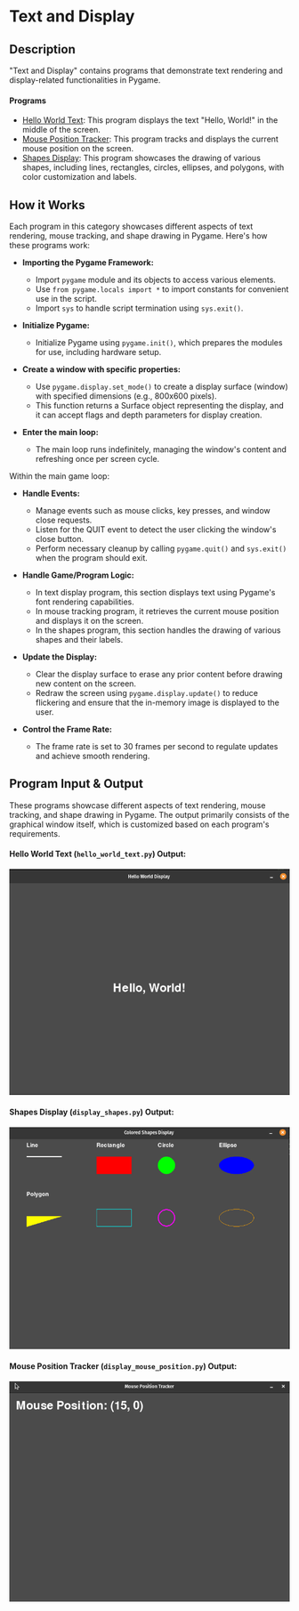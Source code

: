 # Text and Display

## Description

"Text and Display" contains programs that demonstrate text rendering and display-related functionalities in Pygame. 

#### Programs

- [Hello World Text](hello_world_text.py): This program displays the text "Hello, World!" in the middle of the screen.
- [Mouse Position Tracker](display_mouse_position.py): This program tracks and displays the current mouse position on the screen.
- [Shapes Display](display_shapes.py): This program showcases the drawing of various shapes, including lines, rectangles, circles, ellipses, and polygons, with color customization and labels.

## How it Works
Each program in this category showcases different aspects of text rendering, mouse tracking, and shape drawing in Pygame. Here's how these programs work:

- **Importing the Pygame Framework:**
    - Import `pygame` module and its objects to access various elements.
    - Use `from pygame.locals import *` to import constants for convenient use in the script.
    - Import `sys` to handle script termination using `sys.exit()`.

- **Initialize Pygame:**
    - Initialize Pygame using `pygame.init()`, which prepares the modules for use, including hardware setup.

- **Create a window with specific properties:**
    - Use `pygame.display.set_mode()` to create a display surface (window) with specified dimensions (e.g., 800x600 pixels).
    - This function returns a Surface object representing the display, and it can accept flags and depth parameters for display creation.

- **Enter the main loop:**
    - The main loop runs indefinitely, managing the window's content and refreshing once per screen cycle.

Within the main game loop:

- **Handle Events:**
    - Manage events such as mouse clicks, key presses, and window close requests.
    - Listen for the QUIT event to detect the user clicking the window's close button.
    - Perform necessary cleanup by calling `pygame.quit()` and `sys.exit()` when the program should exit.

- **Handle Game/Program Logic:**
    - In text display program, this section displays text using Pygame's font rendering capabilities.
    - In mouse tracking program, it retrieves the current mouse position and displays it on the screen.
    - In the shapes program, this section handles the drawing of various shapes and their labels.

- **Update the Display:**
    - Clear the display surface to erase any prior content before drawing new content on the screen.
    - Redraw the screen using `pygame.display.update()` to reduce flickering and ensure that the in-memory image is displayed to the user.

- **Control the Frame Rate:**
    - The frame rate is set to 30 frames per second to regulate updates and achieve smooth rendering.


## Program Input & Output

These programs showcase different aspects of text rendering, mouse tracking, and shape drawing in Pygame. The output primarily consists of the graphical window itself, which is customized based on each program's requirements.

#### Hello World Text (`hello_world_text.py`) Output:

<p align="center">
  <img src="output/hello_world_text_output.png" alt='Hello World Text Output'>
</p>

#### Shapes Display (`display_shapes.py`) Output:

<p align="center">
  <img src="output/shapes_display_output.png" alt='Shapes Display Output'>
</p>

#### Mouse Position Tracker (`display_mouse_position.py`) Output:

<p align="center">
  <img src="output/mouse_tracker_output.gif" alt='Mouse Position Tracker Output'>
</p>